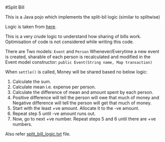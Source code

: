 #Split Bill

This is a Java pojo which implements the split-bil logic (similar to splitwise)

Logic is taken from [here](https://www.quora.com/What-is-the-algorithm-to-calculate-the-expense-among-the-group-using-Java-JavaScript-or-Python-Something-similar-to-a-group-expense-calculator-like-Splitwise/answer/Ankit-Deshmukh-16?ch=3&share=ebff61cc&srid=sSSc).

This is a very crude logic to understand how sharing of bills work.
Optimisation of code is not considered while writing this code.

There are Two models: `Event` and `Person`
Whenever/Everytime a new event is created, sharable of each person is recalculated and modified in the Event model constructor: `public Event(String name, Map transaction)` 

When `settle()` is called, Money will be shared based no below logic:

1. Calculate the sum.
2. Calculate mean i.e. expense per person.
3. Calculate the difference of mean and amount spent by each person.
4. Positive difference will tell the person will owe that much of money and Negative difference will tell the person will get that much of money.
5. Start with the least +ve amount. Allocate it to the -ve amount.
6. Repeat step 5 until -ve amount runs out.
7. Now, go to next +ve number. Repeat steps 5 and 6 until there are +ve numbers.

Also refer [split_bill_logic.txt](split_bill_logic.txt) file.